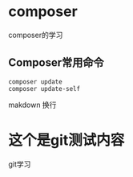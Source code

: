 # composer
composer的学习
## Composer常用命令
	composer update
    composer update-self
makdown 换行

# 这个是git测试内容
git学习
